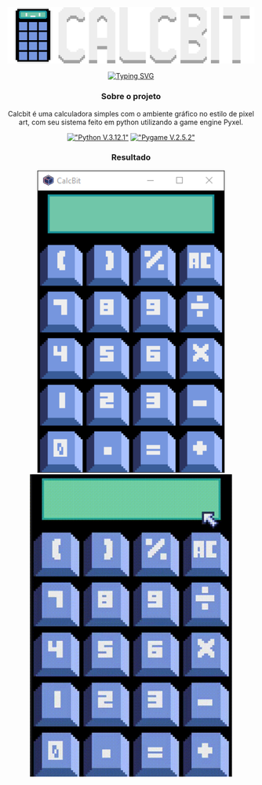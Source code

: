 <div align="center">
<img src="img/calcbit icon.png" type="image/png" alt="Calcbit Icon">
  
[![Typing SVG](https://readme-typing-svg.herokuapp.com?font=Terminus&pause=100&center=verdadeiro&vCenter=falso&repeat=verdadeiro&width=230&lines=Calculadora+Simples)](https://git.io/typing-svg)

### Sobre o projeto

Calcbit é uma calculadora simples com o ambiente gráfico no estilo de pixel art, com seu sistema feito em python utilizando a game engine Pyxel.
 
[!["Python V.3.12.1"](https://img.shields.io/badge/Python-3776AB?style=for-the-badge&logo=python&logoColor=white)](https://www.python.org/)
[!["Pygame V.2.5.2"](https://img.shields.io/badge/Pygame-v2.5.2-blue?style=for-the-badge&logo=python&logoColor=white)](https://github.com/pygame/pygame)

### Resultado
<img src="img/interface.png" type="image/png" alt="Interface do Calcbit" width=382px>
<img src="img/Calcbit.gif" type="image/gif" alt="Calcbit gif" width=412px>
</div>
